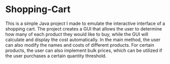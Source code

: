 # Shopping-Cart

This is a simple Java project I made to emulate the interactive interface of a shopping cart. The project creates a GUI that allows the user to determine how many of each product they would like to buy, while the GUI will calculate and display the cost automatically. In the main method, the user can also modify the names and costs of different products. For certain products, the user can also implement bulk prices, which can be utilized if the user purchases a certain quantity threshold. 
